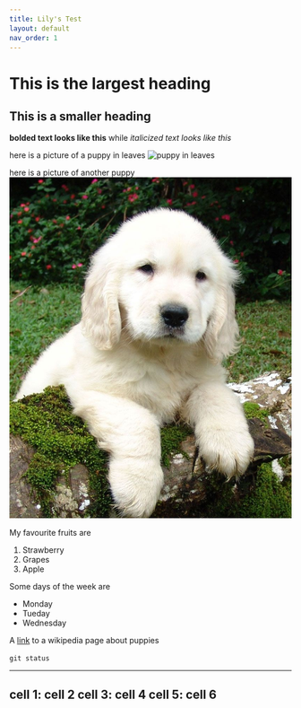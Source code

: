 ```yaml
---
title: Lily's Test
layout: default
nav_order: 1
---
```

# This is the largest heading
## This is a smaller heading
**bolded text looks like this** while *italicized text looks like this*
  
here is a picture of a puppy in leaves
![puppy in leaves](https://upload.wikimedia.org/wikipedia/commons/7/71/St._Bernard_puppy.jpg)
  
here is a picture of another puppy
![another puppy](Golde33443.jpg)

My favourite fruits are 
  
1. Strawberry
2. Grapes 
3. Apple

Some days of the week are 
- Monday
- Tueday
- Wednesday

A [link](https://en.wikipedia.org/wiki/Puppy) to a wikipedia page about puppies

`git status`

---
cell 1: cell 2
cell 3: cell 4
cell 5: cell 6
---
